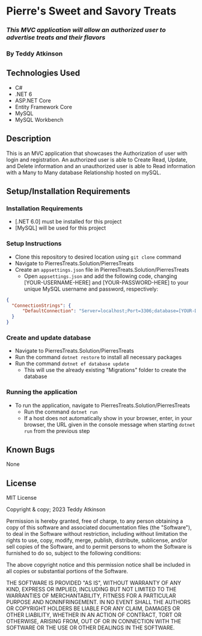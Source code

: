 # Pierre's Sweet and Savory Treats

### _This MVC application will allow an authorized user to advertise treats and their flavors_

### By Teddy Atkinson

## Technologies Used

* C#
* .NET 6
* ASP.NET Core
* Entity Framework Core
* MySQL
* MySQL Workbench

## Description

This is an MVC application that showcases the Authorization of user with login and registration. An authorized user is able to Create Read, Update, and Delete information and an unauthorized user is able to Read information with a Many to Many database Relationship hosted on mySQL.

## Setup/Installation Requirements


### Installation Requirements
* [.NET 6.0] must be installed for this project
* [MySQL] will be used for this project

### Setup Instructions
* Clone this repository to desired location using `git clone` command
* Navigate to PierresTreats.Solution/PierresTreats
* Create an `appsettings.json` file in PierresTreats.Solution/PierresTreats
  - Open `appsettings.json` and add the following code, changing [YOUR-USERNAME-HERE] and [YOUR-PASSWORD-HERE] to your unique MySQL username and password, respectively:
```json
{
  "ConnectionStrings": {
      "DefaultConnection": "Server=localhost;Port=3306;database=[YOUR-DB-NAME];uid=[YOUR-USERNAME-HERE];pwd=[YOUR-PASSWORD-HERE];"
  }
}
```

### Create and update database
* Navigate to PierresTreats.Solution/PierresTreats
* Run the command `dotnet restore` to install all necessary packages
* Run the command `dotnet ef database update`
  - This will use the already existing "Migrations" folder to create the database

### Running the application
* To run the application, navigate to PierresTreats.Solution/PierresTreats
  - Run the command `dotnet run`
  - If a host does not automatically show in your browser, enter, in your browser, the URL given in the console message when starting `dotnet run` from the previous step

## Known Bugs

None

## License

MIT License

Copyright & copy; 2023 Teddy Atkinson

Permission is hereby granted, free of charge, to any person obtaining a copy of this software and associated documentation files (the "Software"), to deal in the Software without restriction, including without limitation the rights to use, copy, modify, merge, publish, distribute, sublicense, and/or sell copies of the Software, and to permit persons to whom the Software is furnished to do so, subject to the following conditions:

The above copyright notice and this permission notice shall be included in all copies or substantial portions of the Software.

THE SOFTWARE IS PROVIDED "AS IS", WITHOUT WARRANTY OF ANY KIND, EXPRESS OR IMPLIED, INCLUDING BUT NOT LIMITED TO THE WARRANTIES OF MERCHANTABILITY, FITNESS FOR A PARTICULAR PURPOSE AND NONINFRINGEMENT. IN NO EVENT SHALL THE AUTHORS OR COPYRIGHT HOLDERS BE LIABLE FOR ANY CLAIM, DAMAGES OR OTHER LIABILITY, WHETHER IN AN ACTION OF CONTRACT, TORT OR OTHERWISE, ARISING FROM, OUT OF OR IN CONNECTION WITH THE SOFTWARE OR THE USE OR OTHER DEALINGS IN THE SOFTWARE.
